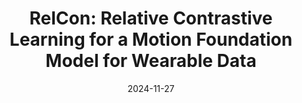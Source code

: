 ---
title: "RelCon: Relative Contrastive Learning for a Motion Foundation Model for Wearable Data"
authors:
- Maxwell A Xu, Jaya Narain, Gregory Darnell, Haraldur Hallgrimsson, Hyewon Jeong, Darren Forde, Richard Fineman, Karthik J Raghuram, James M Rehg, Shirley Ren
date: "2024-11-27"
doi: ""

# Schedule page publish date (NOT publication's date).
# publishDate: "2017-01-01T00:00:00Z"

# Publication type.
# Legend: 0 = Uncategorized; 1 = Conference paper; 2 = Journal article;
# 3 = Preprint / Working Paper; 4 = Report; 5 = Book; 6 = Book section;
# 7 = Thesis; 8 = Patent
publication_types: ["1"]

# Venue
venue: "ICLR 2025"

tags:
- publication

links:
# - name: Custom Link
url_project: https://github.com/maxxu05/relcon
url_pdf: https://arxiv.org/pdf/2411.18822
# url_poster:
# url_dataset:
# url_poster: '#'
# url_slides: ''
# url_source: '#'

# Featured image
# To use, add an image named `featured.jpg/png` to your page's folder.
---